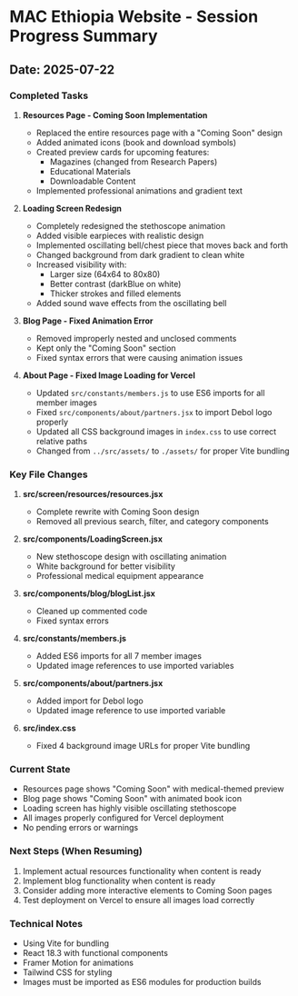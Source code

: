 # MAC Ethiopia Website - Session Progress Summary

## Date: 2025-07-22

### Completed Tasks

1. **Resources Page - Coming Soon Implementation**
   - Replaced the entire resources page with a "Coming Soon" design
   - Added animated icons (book and download symbols)
   - Created preview cards for upcoming features:
     - Magazines (changed from Research Papers)
     - Educational Materials
     - Downloadable Content
   - Implemented professional animations and gradient text

2. **Loading Screen Redesign**
   - Completely redesigned the stethoscope animation
   - Added visible earpieces with realistic design
   - Implemented oscillating bell/chest piece that moves back and forth
   - Changed background from dark gradient to clean white
   - Increased visibility with:
     - Larger size (64x64 to 80x80)
     - Better contrast (darkBlue on white)
     - Thicker strokes and filled elements
   - Added sound wave effects from the oscillating bell

3. **Blog Page - Fixed Animation Error**
   - Removed improperly nested and unclosed comments
   - Kept only the "Coming Soon" section
   - Fixed syntax errors that were causing animation issues

4. **About Page - Fixed Image Loading for Vercel**
   - Updated `src/constants/members.js` to use ES6 imports for all member images
   - Fixed `src/components/about/partners.jsx` to import Debol logo properly
   - Updated all CSS background images in `index.css` to use correct relative paths
   - Changed from `../src/assets/` to `./assets/` for proper Vite bundling

### Key File Changes

1. **src/screen/resources/resources.jsx**
   - Complete rewrite with Coming Soon design
   - Removed all previous search, filter, and category components

2. **src/components/LoadingScreen.jsx**
   - New stethoscope design with oscillating animation
   - White background for better visibility
   - Professional medical equipment appearance

3. **src/components/blog/blogList.jsx**
   - Cleaned up commented code
   - Fixed syntax errors

4. **src/constants/members.js**
   - Added ES6 imports for all 7 member images
   - Updated image references to use imported variables

5. **src/components/about/partners.jsx**
   - Added import for Debol logo
   - Updated image reference to use imported variable

6. **src/index.css**
   - Fixed 4 background image URLs for proper Vite bundling

### Current State

- Resources page shows "Coming Soon" with medical-themed preview
- Blog page shows "Coming Soon" with animated book icon
- Loading screen has highly visible oscillating stethoscope
- All images properly configured for Vercel deployment
- No pending errors or warnings

### Next Steps (When Resuming)

1. Implement actual resources functionality when content is ready
2. Implement blog functionality when content is ready
3. Consider adding more interactive elements to Coming Soon pages
4. Test deployment on Vercel to ensure all images load correctly

### Technical Notes

- Using Vite for bundling
- React 18.3 with functional components
- Framer Motion for animations
- Tailwind CSS for styling
- Images must be imported as ES6 modules for production builds